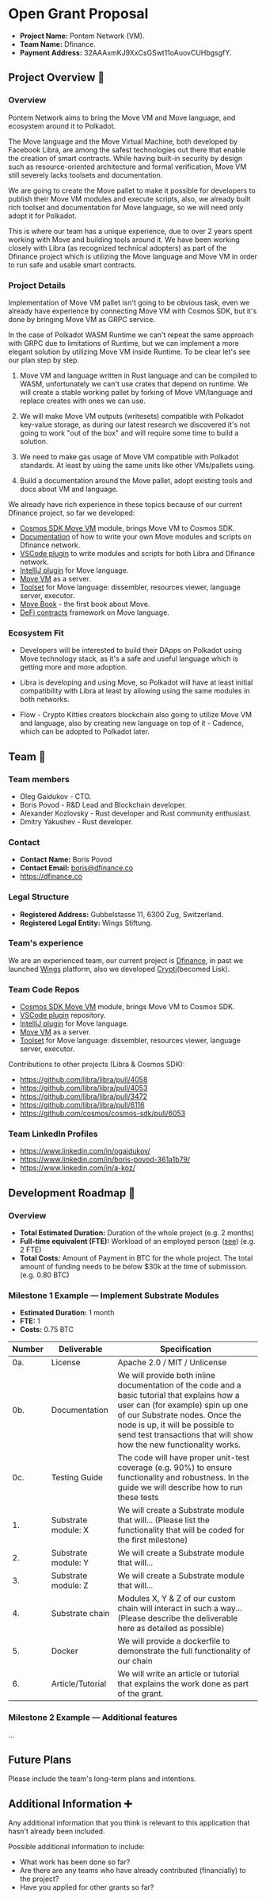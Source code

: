 # Open Grant Proposal

* **Project Name:** Pontem Network (VM).
* **Team Name:** Dfinance.
* **Payment Address:** 32AAAxmKJ9XxCsGSwt11oAuovCUHbgsgfY.

## Project Overview :page_facing_up: 

### Overview

Pontem Network aims to bring the Move VM and Move language, and ecosystem around it to Polkadot.

The Move language and the Move Virtual Machine, both developed by Facebook Libra, are among the safest technologies out there that enable the creation of smart contracts. While having built-in security by design such as resource-oriented architecture and formal verification, Move VM still severely lacks toolsets and documentation.

We are going to create the Move pallet to make it possible for developers to publish their Move VM modules and execute scripts, also, we already built rich toolset and documentation for Move language, so we will need only adopt it for Polkadot. 

This is where our team has a unique experience, due to over 2 years spent working with Move and building tools around it. We have been working closely with Libra (as recognized technical adopters) as part of the Dfinance project which is utilizing the Move language and Move VM in order to run safe and usable smart contracts.

### Project Details 

Implementation of Move VM pallet isn't going to be obvious task, even we already have experience by connecting Move VM with Cosmos SDK, but it's done by bringing Move VM as GRPC service. 

In the case of Polkadot WASM Runtime we can't repeat the same approach with GRPC due to limitations of Runtime, but we can implement a more elegant solution by utilizing Move VM inside Runtime. To be clear let's see our plan step by step.

1. Move VM and language written in Rust language and can be compiled to WASM, unfortunately we can't use crates that depend on runtime. We will create a stable working pallet by forking of Move VM/language and replace creates with ones we can use.

2. We will make Move VM outputs (writesets) compatible with Polkadot key-value storage, as during our latest research we discovered it's not going to work "out of the box" and will require some time to build a solution. 

3. We need to make gas usage of Move VM compatible with Polkadot standards. At least by using the same units like other VMs/pallets using.

4. Build a documentation around the Move pallet, adopt existing tools and docs about VM and language. 

We already have rich experience in these topics because of our current Dfinance project, so far we developed:

- [Cosmos SDK Move VM](https://github.com/dfinance/dnode/tree/master/x/vm) module, brings Move VM to Cosmos SDK.
- [Documentation](https://docs.dfinance.co/move_vm) of how to write your own Move modules and scripts on Dfinance network.
- [VSCode plugin](https://marketplace.visualstudio.com/items?itemName=damirka.move-ide) to write modules and scripts for both Libra and Dfinance network.
- [IntelliJ plugin](https://github.com/dfinance/intellij-move) for Move language.
- [Move VM](https://github.com/dfinance/dvm) as a server.
- [Toolset](https://github.com/dfinance/move-tools) for Move language: dissembler, resources viewer, language server, executor.
- [Move Book](https://github.com/dfinance/move-book) - the first book about Move.
- [DeFi contracts](https://github.com/dfinance/contracts) framework on Move language.

### Ecosystem Fit 

* Developers will be interested to build their DApps on Polkadot using Move technology stack, as it's a safe and useful language which is getting more and more adoption.
   
* Libra is developing and using Move, so Polkadot will have at least initial compatibility with Libra at least by allowing using the same modules in both networks.

* Flow - Crypto Kitties creators blockchain also going to utilize Move VM and language, also by creating new language on top of it - Cadence, which can be adopted to Polkadot later. 

## Team :busts_in_silhouette:

### Team members

* Oleg Gaidukov - CTO.
* Boris Povod - R&D Lead and Blockchain developer.
* Alexander Kozlovsky - Rust developer and Rust community enthusiast.
* Dmitry Yakushev - Rust developer.

### Contact
* **Contact Name:** Boris Povod
* **Contact Email:** boris@dfinance.co
* https://dfinance.co

### Legal Structure 
* **Registered Address:** Gubbelstasse 11, 6300 Zug, Switzerland.
* **Registered Legal Entity:** Wings Stiftung.

### Team's experience

We are an experienced team, our current project is [Dfinance](https://dfinance.co), in past we launched [Wings](https://wings.ai) platform, also we developed [Crypti](https://github.com/borispovod/crypti-sources)(becomed Lisk).

### Team Code Repos
* [Cosmos SDK Move VM](https://github.com/dfinance/dnode/tree/master/x/vm) module, brings Move VM to Cosmos SDK.
* [VSCode plugin](https://github.com/dfinance/vscode-move-ide) repository.
* [IntelliJ plugin](https://github.com/dfinance/intellij-move) for Move language.
* [Move VM](https://github.com/dfinance/dvm) as a server.
* [Toolset](https://github.com/dfinance/move-tools) for Move language: dissembler, resources viewer, language server, executor.
  
Contributions to other projects (Libra & Cosmos SDK):
* https://github.com/libra/libra/pull/4058
* https://github.com/libra/libra/pull/4053
* https://github.com/libra/libra/pull/3472
* https://github.com/libra/libra/pull/6116
* https://github.com/cosmos/cosmos-sdk/pull/6053

### Team LinkedIn Profiles
* https://www.linkedin.com/in/ogaidukov/
* https://www.linkedin.com/in/boris-povod-361a1b79/
* https://www.linkedin.com/in/a-koz/

## Development Roadmap :nut_and_bolt: 

### Overview
* **Total Estimated Duration:** Duration of the whole project (e.g. 2 months)
* **Full-time equivalent (FTE):**  Workload of an employed person ([see](https://en.wikipedia.org/wiki/Full-time_equivalent)) (e.g. 2 FTE)
* **Total Costs:** Amount of Payment in BTC for the whole project. The total amount of funding needs to be below $30k at the time of submission. (e.g. 0.80 BTC)

### Milestone 1 Example — Implement Substrate Modules 
* **Estimated Duration:** 1 month
* **FTE:**  1
* **Costs:** 0.75 BTC

| Number | Deliverable | Specification |
| ------------- | ------------- | ------------- |
| 0a. | License | Apache 2.0 / MIT / Unlicense |
| 0b. | Documentation | We will provide both inline documentation of the code and a basic tutorial that explains how a user can (for example) spin up one of our Substrate nodes. Once the node is up, it will be possible to send test transactions that will show how the new functionality works. |
| 0c. | Testing Guide | The code will have proper unit-test coverage (e.g. 90%) to ensure functionality and robustness. In the guide we will describe how to run these tests | 
| 1. | Substrate module: X | We will create a Substrate module that will... (Please list the functionality that will be coded for the first milestone) |  
| 2. | Substrate module: Y | We will create a Substrate module that will... |  
| 3. | Substrate module: Z | We will create a Substrate module that will... |  
| 4. | Substrate chain | Modules X, Y & Z of our custom chain will interact in such a way... (Please describe the deliverable here as detailed as possible) |  
| 5. | Docker | We will provide a dockerfile to demonstrate the full functionality of our chain |
| 6. | Article/Tutorial | We will write an article or tutorial that explains the work done as part of the grant. 

### Milestone 2 Example — Additional features
...

## Future Plans
Please include the team's long-term plans and intentions.

## Additional Information :heavy_plus_sign: 
Any additional information that you think is relevant to this application that hasn't already been included.

Possible additional information to include:
* What work has been done so far?
* Are there are any teams who have already contributed (financially) to the project?
* Have you applied for other grants so far?
